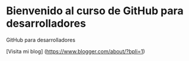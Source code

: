 # Bienvenido al curso de GitHub para desarrolladores

GitHub para desarrolladores

[Visita mi blog] (https://www.blogger.com/about/?bpli=1)
